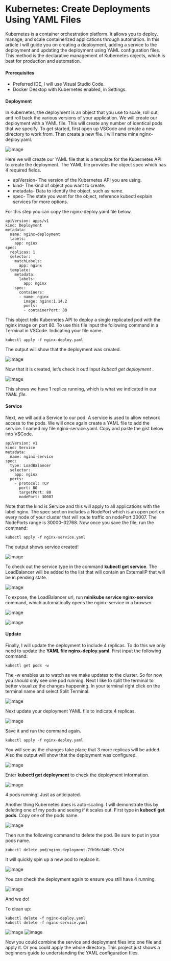 # Kubernetes: Create Deployments Using YAML Files


Kubernetes is a container orchestration platform. It allows you to deploy, manage, and scale containerized applications through automation. In this article I will guide you on creating a deployment, adding a service to the deployment and updating the deployment using YAML configuration files. This method is the declarative management of Kubernetes objects, which is best for production and automation.


#### Prerequisites

* Preferred IDE, I will use Visual Studio Code.
* Docker Desktop with Kubernetes enabled, in Settings.

#### Deployment


In Kubernetes, the deployment is an object that you use to scale, roll out, and roll back the various versions of your application. We will create our deployment with a YAML file. This will create any number of identical pods that we specify. To get started, first open up VSCode and create a new directory to work from. Then create a new file. I will name mine nginx-deploy.yaml.


   ![image](https://user-images.githubusercontent.com/115881685/216232527-4f699e26-fc22-41ee-96a4-6411ef014797.png)



Here we will create our YAML file that is a template for the Kubernetes API to create the deployment. The YAML file provides the object spec which has 4 required fields.



* apiVersion- The version of the Kubernetes API you are using.
* kind- The kind of object you want to create.
* metadata- Data to identify the object, such as name.
* spec- The state you want for the object, reference kubectl explain services for more options.


For this step you can copy the nginx-deploy.yaml file below.

```
apiVersion: apps/v1
kind: Deployment
metadata:
  name: nginx-deployment
  labels:
    app: nginx
spec:
  replicas: 1
  selector:
    matchLabels:
      app: nginx
  template:
    metadata:
      labels:
        app: nginx
    spec:
      containers:
      - name: nginx
        image: nginx:1.14.2
        ports:
        - containerPort: 80
```
        
        
This object tells Kubernetes API to deploy a single replicated pod with the nginx image on port 80. To use this file input the following command in a Terminal in VSCode. Indicating your file name.

```
kubectl apply -f nginx-deploy.yaml
```

The output will show that the deployment was created.


![image](https://user-images.githubusercontent.com/115881685/216233478-f93507de-0aad-45c5-a409-90fde78c97fd.png)



Now that it is created, let’s check it out! Input *kubectl get deployment* .


![image](https://user-images.githubusercontent.com/115881685/216233713-53d222ed-9e09-404d-8aee-9ceb3e5c6cd5.png)


This shows we have 1 replica running, which is what we indicated in our *YAML file*.


#### Service

Next, we will add a Service to our pod. A service is used to allow network access to the pods. We will once again create a YAML file to add the service. I named my file nginx-service.yaml. Copy and paste the gist below into VSCode.


```
apiVersion: v1
kind: Service
metadata:
  name: nginx-service
spec:
  type: LoadBalancer
  selector:
    app: nginx
  ports:
    - protocol: TCP
      port: 80
      targetPort: 80
      nodePort: 30007
```
      
 


Note that the kind is Service and this will apply to all applications with the label nginx. The spec section includes a NodePort which is an open port on every node of your cluster that will route traffic on nodePort 30007. The NodePorts range is 30000–32768. Now once you save the file, run the command:



```
kubectl apply -f nginx-service.yaml
```


The output shows service created!



![image](https://user-images.githubusercontent.com/115881685/216234386-b26dcfc0-a8a7-46cd-82a6-5ca6fcf6484f.png)



To check out the service type in the command **kubectl get service**. The LoadBalancer will be added to the list that will contain an ExternalIP that will be in pending state.



![image](https://user-images.githubusercontent.com/115881685/216234795-738ed258-9750-4fe2-956f-4c4a33f9559b.png)



To expose, the LoadBalancer url, run **minikube service nginx-service** command, which automatically opens the nginix-service in a browser.



![image](https://user-images.githubusercontent.com/115881685/216235977-8d9193cf-14e1-496a-99f7-0465c62cbe03.png)



![image](https://user-images.githubusercontent.com/115881685/216236063-7928c1ed-60c1-41ea-a356-c227ac396b85.png)



#### Update


Finally, I will update the deployment to include 4 replicas. To do this we only need to update the **YAML file nginx-deploy.yaml**. First input the following command:




```
kubectl get pods -w
```


The -w enables us to watch as we make updates to the cluster. So for now you should only see one pod running. Next I like to split the terminal to better visualize the changes happening. In your terminal right click on the terminal name and select Split Terminal.



![image](https://user-images.githubusercontent.com/115881685/216236446-534b4cdc-d159-4014-9147-5c86cb826b03.png)



Next update your deployment YAML file to indicate 4 replicas.




![image](https://user-images.githubusercontent.com/115881685/216236730-8a285539-deb7-4018-84d8-f4edc730adb4.png)




Save it and run the command again.



```
kubectl apply -f nginx-deploy.yaml
```



You will see as the changes take place that 3 more replicas will be added. Also the output will show that the deployment was configured.




![image](https://user-images.githubusercontent.com/115881685/216237155-b6289411-f7d2-4137-b913-c2b31e63cd31.png)





Enter **kubectl get deployment** to check the deployment information.



![image](https://user-images.githubusercontent.com/115881685/216237371-629a0bc2-c544-426a-9c2a-7c5b01cdce05.png)



4 pods running! Just as anticipated.




Another thing Kubernetes does is auto-scaling. I will demonstrate this by deleting one of my pods and seeing if it scales out. First type in **kubectl get pods**. Copy one of the pods name.




![image](https://user-images.githubusercontent.com/115881685/216237545-8a526acc-682e-4add-9b9b-d0a19f1452fd.png)



Then run the following command to delete the pod. Be sure to put in your pods name.



```
kubectl delete pod/nginx-deployment-7fb96c846b-57x2d
```


It will quickly spin up a new pod to replace it.



![image](https://user-images.githubusercontent.com/115881685/216238139-62684697-b752-4220-84da-8e88a48a5b8e.png)



You can check the deployment again to ensure you still have 4 running.




![image](https://user-images.githubusercontent.com/115881685/216238252-6ec08ffa-8708-4c34-b17f-cddb245ec372.png)




And we do!



To clean up:



```
kubectl delete -f nginx-deploy.yaml
kubectl delete -f nginx-service.yaml
```



![image](https://user-images.githubusercontent.com/115881685/216238694-7f07743c-142a-4e9c-a354-6dfd63fabeb7.png)
![image](https://user-images.githubusercontent.com/115881685/216238756-cb434ec1-2c8e-4bde-83a9-ddf739f1289d.png)





Now you could combine the service and deployment files into one file and apply it. Or you could apply the whole directory. This project just shows a beginners guide to understanding the YAML configuration files.
































        
        
        








